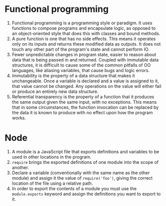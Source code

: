 # Functional programming

1. Functional programming is a programming style or paradigm. It uses functions to compose programs and encapsulate logic, as opposed to an object-oriented style that does this with classes and bound methods.
2. A pure function is one that has no side effects. This means it operates only on its inputs and returns these modified data as outputs. It does not touch any other part of the program's state and cannot perform IO.
3. Fewer unpredictable changes in program state, easier to reason about data that is being passed in and returned. Coupled with immutable data structures, it is difficult to cause some of the common pitfalls of OO languages, like aliasing variables, that cause bugs and logic errors.
4. Immutability is the property of a data structure that makes it unchangeable. Once a variable is declared and a value is assigned to it, that value cannot be changed. Any operations on the value will either fail or produce an entirely new data structure.
5. Referential transparency is the property of a function that it produces the same output given the same input, with no exceptions. This means that in some circumstances, the function invocation can be replaced by the data it is known to produce with no effect upon how the program works.

# Node

1. A module is a JavaScript file that exports definitions and variables to be used in other locations in the program.
2. `require` brings the exported definitions of one module into the scope of another.
3. Declare a variable (conventionally with the same name as the other module) and assign it the value of `require('foo')`, giving the correct location of the file using a relative path.
4. In order to export the contents of a module you must use the `module.exports` keyword and assign the definitions you want to export to it.
